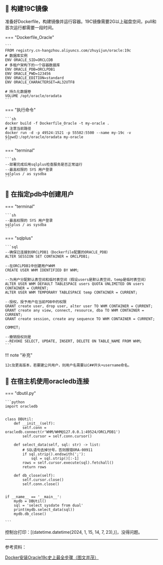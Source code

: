 ## 📌 构建19C镜像

准备好Dockerfile，构建镜像并运行容器。19C镜像需要2G以上磁盘空间，pull和首次运行都需要一段时间。

=== "Dockerfile_Oracle"

    ```
    FROM registry.cn-hangzhou.aliyuncs.com/zhuyijun/oracle:19c
    # 数据库实例
    ENV ORACLE_SID=ORCLCDB
    # 多租户架构下的一个容器数据库
    ENV ORACLE_PDB=ORCLPDB1
    ENV ORACLE_PWD=123456
    ENV ORACLE_EDITION=standard
    ENV ORACLE_CHARACTERSET=AL32UTF8
    
    # 持久化数据卷
    VOLUME /opt/oracle/oradata
    ```

=== "执行命令"
    
    ```sh
    docker build -f Dockerfile_Oracle -t my-oracle .
    # 注意当前路径
    docker run -d -p 49524:1521 -p 55502:5500 --name my-19c -v ${pwd}:/opt/oracle/oradata my-oracle
    ```

=== "terminal"
    
    ```sh
    --部署完成后用sqlplus检查服务是否正常运行
    --最高权限的 SYS 用户登录
    sqlplus / as sysdba
    ```

## 📌 在指定pdb中创建用户

=== "terminal"
    
    ```sh
    --最高权限的 SYS 用户登录
    sqlplus / as sysdba
    ```

=== "sqlplus"
    
    ```sql
    --确保已连接到ORCLPDB1（Dockerfile配置的ORACLE_PDB）
    ALTER SESSION SET CONTAINER = ORCLPDB1;
    
    --在ORCLPDB1中创建用户WHM
    CREATE USER WHM IDENTIFIED BY WHM;
    
    --为用户分配默认表空间和临时表空间（假设users是默认表空间，temp是临时表空间）
    ALTER USER WHM DEFAULT TABLESPACE users QUOTA UNLIMITED ON users CONTAINER = CURRENT;
    ALTER USER WHM TEMPORARY TABLESPACE temp CONTAINER = CURRENT;
    
    --授权，授予用户在当前PDB中的权限
    GRANT create user, drop user, alter user TO WHM CONTAINER = CURRENT;
    GRANT create any view, connect, resource, dba TO WHM CONTAINER = CURRENT;
    GRANT create session, create any sequence TO WHM CONTAINER = CURRENT;
    
    COMMIT;
    
    --撤销授权则是
    --REVOKE SELECT, UPDATE, INSERT, DELETE ON TABLE_NAME FROM WHM;
    ```

!!! note "补充"
    
    12c及更高版本，若要建公共用户，则用户名需要以C##开头+username命名。

## 📌 在宿主机使用oracledb连接
    
=== "dbutil.py"

    ```python
    import oracledb
    
    
    class DBUtil:
        def __init__(self):
            self.conn = oracledb.connect(r'WHM/WHM@127.0.0.1:49524/ORCLPDB1')
            self.cursor = self.conn.cursor()
    
        def select_data(self, sql: str) -> list:
            # SQL语句去掉分号，否则报错ORA-00911
            if sql.strip().endswith(';'):
                sql = sql.strip()[:-1]
            rows = self.cursor.execute(sql).fetchall()
            return rows
    
        def db_close(self):
            self.cursor.close()
            self.conn.close()
    
    
    if __name__ == '__main__':
        mydb = DBUtil()
        sql = 'select sysdate from dual'
        print(mydb.select_data(sql))
        mydb.db_close()

    ```

控制台打印：[(datetime.datetime(2024, 1, 15, 14, 7, 23),)]，没得问题。

---

参考资料：

[Docker安装Oracle19c史上最全步骤（图文并茂）](https://blog.csdn.net/arcsin_/article/details/123707618)


